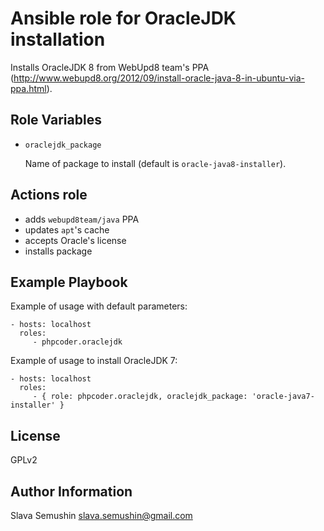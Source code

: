 Ansible role for OracleJDK installation
=======================================

Installs OracleJDK 8 from WebUpd8 team's PPA (http://www.webupd8.org/2012/09/install-oracle-java-8-in-ubuntu-via-ppa.html).

Role Variables
--------------

* `oraclejdk_package`

  Name of package to install (default is `oracle-java8-installer`).

Actions role
------------

* adds `webupd8team/java` PPA
* updates `apt`'s cache
* accepts Oracle's license
* installs package

Example Playbook
----------------

Example of usage with default parameters:

    - hosts: localhost
      roles:
         - phpcoder.oraclejdk

Example of usage to install OracleJDK 7:

    - hosts: localhost
      roles:
         - { role: phpcoder.oraclejdk, oraclejdk_package: 'oracle-java7-installer' }

License
-------

GPLv2

Author Information
------------------

Slava Semushin <slava.semushin@gmail.com>
